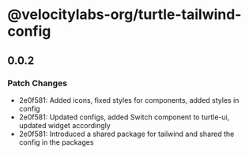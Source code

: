 # @velocitylabs-org/turtle-tailwind-config

## 0.0.2

### Patch Changes

- 2e0f581: Added icons, fixed styles for components, added styles in config
- 2e0f581: Updated configs, added Switch component to turtle-ui, updated widget accordingly
- 2e0f581: Introduced a shared package for tailwind and shared the config in the packages

